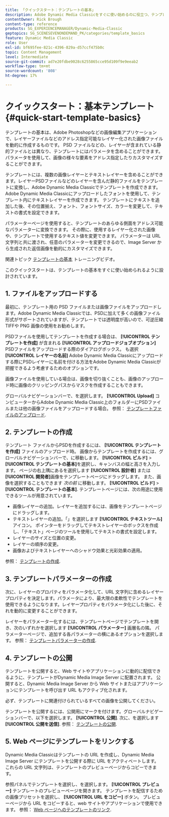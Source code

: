 ```yaml
---
title: 「クイックスタート：テンプレートの基本」
description: Adobe Dynamic Media Classicをすぐに使い始めるのに役立つ、テンプレートの基本の概要とクイックスタートです。
contentOwner: Rick Brough
content-type: reference
products: SG_EXPERIENCEMANAGER/Dynamic-Media-Classic
geptopics: SG_SCENESEVENONDEMAND_PK/categories/template_basics
feature: Dynamic Media Classic
role: User
exl-id: bf695fee-821c-4396-829a-d57ccf475b0c
topic: Content Management
level: Intermediate
source-git-commit: ad7e20fdbe9028c6255865cce95d109f9e9eeab2
workflow-type: tm+mt
source-wordcount: '808'
ht-degree: 17%

---
```


# クイックスタート：基本テンプレート{#quick-start-template-basics}

テンプレートの基本は、Adobe Photoshopなどの画像編集アプリケーションで、レイヤーファイルなどのアドレス指定可能なレイヤー化された画像ファイルを動的に作成するものです。 PSD ファイルなどの、レイヤーが含まれている静的ファイルとは異なり、テンプレートにはパラメータを含めることができます。パラメータを使用して、画像の様々な要素をアドレス指定したりカスタマイズすることができます。

テンプレートには、複数の画像レイヤーとテキストレイヤーを含めることができます。レイヤーPSDファイルなどのレイヤーを含んだ静的ファイルをテンプレートに変換し、Adobe Dynamic Media Classicでテンプレートを作成できます。 Adobe Dynamic Media Classicにアップロードしたフォントを使用して、テンプレート内にテキストレイヤーを作成できます。 テンプレートにテキストを追加した後、その位置揃え、フォント、フォントサイズ、カラーを変更して、テキストの書式を設定できます。

パラメーターページを使用すると、テンプレートのあらゆる側面をアドレス可能なパラメーターに変換できます。 その際に、使用するレイヤー化された画像や、テンプレートで使用するテキスト値を変更できます。 パラメーターは URL 文字列と共に渡され、任意のパラメーターを変更できるので、Image Server から生成された返信画像を動的にカスタマイズできます。

関連トピック [テンプレートの基本](https://s7d5.scene7.com/s7viewers/html5/VideoViewer.html?videoserverurl=https://s7d5.scene7.com/is/content/&amp;emailurl=https://s7d5.scene7.com/s7/emailFriend&amp;serverUrl=https://s7d5.scene7.com/is/image/&amp;config=Scene7SharedAssets/Universal_HTML5_Video&amp;contenturl=https://s7d5.scene7.com/skins/&amp;asset=S7tutorials/553_Template%20Basics_converted%20renamed_Dynamic%20Banners-AVS) トレーニングビデオ。

このクイックスタートは、テンプレートの基本をすぐに使い始められるように設計されています。

## 1. ファイルをアップロードする

最初に、テンプレート用の PSD ファイルまたは画像ファイルをアップロードします。Adobe Dynamic Media Classicでは、PSDに加えて多くの画像ファイル形式がサポートされていますが、テンプレートでは透明度が高いので、可逆圧縮TIFFや PNG 画像の使用をお勧めします。

PSDファイルを使用してテンプレートを作成する場合は、 **[!UICONTROL テンプレートを作成]** が含まれる **[!UICONTROL アップロードジョブオプション]** PSDファイルをアップロードする際のダイアログボックス。 も選択 **[!UICONTROL レイヤーの名前]** Adobe Dynamic Media Classicにアップロードする際にPSDレイヤーに名前を付ける方法をAdobe Dynamic Media Classicが把握できるよう考慮するためのオプションです。

画像ファイルを使用している場合は、画像を切り抜くことも、画像のアップロード時に画像のクリッピングパスからマスクを作成することもできます。

グローバルナビゲーションバーで、を選択します。 **[!UICONTROL Upload]** コンピューターからAdobe Dynamic Media Classic上のフォルダーにPSDファイルまたは他の画像ファイルをアップロードする場合。 参照： [テンプレートファイルのアップロード](uploading-template-files.md#uploading_template_files).

## 2. テンプレートの作成

テンプレート ファイルからPSDを作成するには、 **[!UICONTROL テンプレートを作成]** ファイルのアップロード時。 画像からテンプレートを作成するには、グローバルナビゲーションバーで、に移動します。 **[!UICONTROL ビルド]** > **[!UICONTROL テンプレートの基本]**&#x200B;を選択し、キャンバスの幅と高さを入力します。 ページの右上隅にあるを選択します **[!UICONTROL 設計者]** または **[!UICONTROL 開発者]**&#x200B;画像をテンプレートページにドラッグします。 また、画像を選択することもできます *次の前* に移動します。 **[!UICONTROL ビルド]** > **[!UICONTROL テンプレートの基本]**. テンプレートページには、次の用途に使用できるツールが用意されています。

* 画像レイヤーの追加。レイヤーを追加するには、画像をテンプレートページにドラッグします。
* テキストレイヤーの追加。「」を選択します **[!UICONTROL テキストツール]** アイコン。 ポインターをドラッグしてテキストレイヤーのボックスを作成し、「テキスト」ページのツールを使用してテキストの書式を設定します。
* レイヤーのサイズと位置の変更。
* レイヤーの順序の変更。
* 画像およびテキストレイヤーへのシャドウ効果と光彩効果の適用。

参照： [テンプレートの作成](creating-template.md#creating_a_template).

## 3. テンプレートパラメーターの作成

次に、レイヤーのプロパティをパラメータ化して、URL 文字列に含めるレイヤープロパティを決定します。パラメータにより、最大限の柔軟性でテンプレートを使用できるようになります。レイヤープロパティをパラメータ化にした後に、それを動的に変更することができます。

レイヤーをパラメーター化するには、テンプレートページでテンプレートを開き、次のいずれかを選択します **[!UICONTROL パラメーター]** 画層名の隣。 パラメーターページで、追加する各パラメーターの横にあるオプションを選択します。 参照： [テンプレートパラメーターの作成](creating-template-parameters.md#creating_template_parameters).

## 4. テンプレートの公開

テンプレートを公開すると、Web サイトやアプリケーションに動的に配信できるように、テンプレートがDynamic Media Image Server に配置されます。 公開すると、Dynamic Media Image Server から Web サイトまたはアプリケーションにテンプレートを呼び出す URL もアクティブ化されます。

必ず、テンプレートに関連付けられているすべての画像を公開してください。

テンプレートを公開するには、公開用にマークを付けます。グローバルナビゲーションバーで、以下を選択します。 **[!UICONTROL 公開]**. 次に、を選択します **[!UICONTROL 公開を送信]**. 参照： [テンプレートの公開](publishing-templates.md#publishing_templates).

## 5. Web ページにテンプレートをリンクする

Dynamic Media Classicはテンプレートの URL を作成し、Dynamic Media Image Server にテンプレートを公開する際に URL をアクティベートします。 これらの URL 文字列は、テンプレートのプレビューページからコピーできます。

参照パネルでテンプレートを選択し、を選択します。 **[!UICONTROL プレビュー]** テンプレートのプレビューページを開きます。 テンプレートを配信するための画像プリセットを選択し、 **[!UICONTROL URL をコピー]** ボタン。 プレビューページから URL をコピーすると、web サイトやアプリケーションで使用できます。 参照： [Web ページへのテンプレートのリンク](linking-template-web-page.md#linking_a_template_to_a_web_page).
